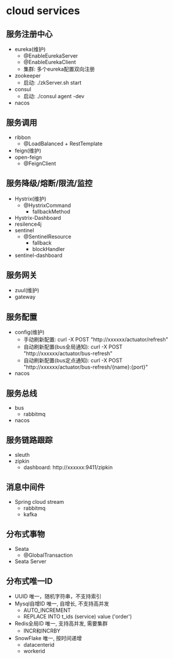 # cloud services

## 服务注册中心
- eureka(维护)
  - @EnableEurekaServer
  - @EnableEurekaClient
  - 集群: 多个eureka配置双向注册
- zookeeper
  - 启动: ./zkServer.sh start
- consul
  - 启动: ./consul agent -dev
- nacos

## 服务调用
- ribbon
  - @LoadBalanced + RestTemplate
- feign(维护)
- open-feign
  - @FeignClient

## 服务降级/熔断/限流/监控
- Hystrix(维护)
  - @HystrixCommand
    - fallbackMethod 
- Hystrix-Dashboard
- resilence4j
- sentinel
  - @SentinelResource
    - fallback
    - blockHandler
- sentinel-dashboard

## 服务网关
- zuul(维护)
- gateway

## 服务配置
- config(维护)
  - 手动刷新配置: curl -X POST "http://xxxxxx/actuator/refresh"
  - 自动刷新配置(bus全局通知): curl -X POST "http://xxxxxx/actuator/bus-refresh"
  - 自动刷新配置(bus定点通知): curl -X POST "http://xxxxxx/actuator/bus-refresh/{name}:{port}"
- nacos

## 服务总线
- bus
  - rabbitmq 
- nacos

## 服务链路跟踪
- sleuth
- zipkin
  - dashboard: http://xxxxxx:9411/zipkin

## 消息中间件
- Spring cloud stream
  - rabbitmq
  - kafka

## 分布式事物
- Seata
  - @GlobalTransaction
- Seata Server

## 分布式唯一ID
- UUID 唯一，随机字符串，不支持索引
- Mysql自增ID 唯一, 自增长, 不支持高并发
  - AUTO_INCREMENT
  - REPLACE INTO t_ids (service) value ('order')
- Redis全局ID 唯一, 支持高并发, 需要集群
  - INCR和INCRBY
- SnowFlake 唯一, 按时间递增
  - datacenterid
  - workerid
